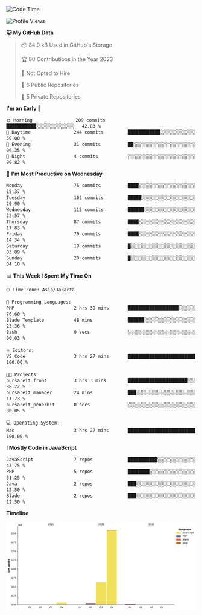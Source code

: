 <!--START_SECTION:waka-->
![Code Time](http://img.shields.io/badge/Code%20Time-3%20hrs%2027%20mins-blue)

![Profile Views](http://img.shields.io/badge/Profile%20Views-0-blue)

**🐱 My GitHub Data** 

> 📦 84.9 kB Used in GitHub's Storage 
 > 
> 🏆 80 Contributions in the Year 2023
 > 
> 🚫 Not Opted to Hire
 > 
> 📜 6 Public Repositories 
 > 
> 🔑 5 Private Repositories 
 > 
**I'm an Early 🐤** 

```text
🌞 Morning                209 commits         ███████████░░░░░░░░░░░░░░   42.83 % 
🌆 Daytime                244 commits         ████████████░░░░░░░░░░░░░   50.00 % 
🌃 Evening                31 commits          ██░░░░░░░░░░░░░░░░░░░░░░░   06.35 % 
🌙 Night                  4 commits           ░░░░░░░░░░░░░░░░░░░░░░░░░   00.82 % 
```
📅 **I'm Most Productive on Wednesday** 

```text
Monday                   75 commits          ████░░░░░░░░░░░░░░░░░░░░░   15.37 % 
Tuesday                  102 commits         █████░░░░░░░░░░░░░░░░░░░░   20.90 % 
Wednesday                115 commits         ██████░░░░░░░░░░░░░░░░░░░   23.57 % 
Thursday                 87 commits          ████░░░░░░░░░░░░░░░░░░░░░   17.83 % 
Friday                   70 commits          ████░░░░░░░░░░░░░░░░░░░░░   14.34 % 
Saturday                 19 commits          █░░░░░░░░░░░░░░░░░░░░░░░░   03.89 % 
Sunday                   20 commits          █░░░░░░░░░░░░░░░░░░░░░░░░   04.10 % 
```


📊 **This Week I Spent My Time On** 

```text
🕑︎ Time Zone: Asia/Jakarta

💬 Programming Languages: 
PHP                      2 hrs 39 mins       ███████████████████░░░░░░   76.60 % 
Blade Template           48 mins             ██████░░░░░░░░░░░░░░░░░░░   23.36 % 
Bash                     0 secs              ░░░░░░░░░░░░░░░░░░░░░░░░░   00.03 % 

🔥 Editors: 
VS Code                  3 hrs 27 mins       █████████████████████████   100.00 % 

🐱‍💻 Projects: 
bursareit_front          3 hrs 3 mins        ██████████████████████░░░   88.22 % 
bursareit_manager        24 mins             ███░░░░░░░░░░░░░░░░░░░░░░   11.73 % 
bursareit_penerbit       0 secs              ░░░░░░░░░░░░░░░░░░░░░░░░░   00.05 % 

💻 Operating System: 
Mac                      3 hrs 27 mins       █████████████████████████   100.00 % 
```

**I Mostly Code in JavaScript** 

```text
JavaScript               7 repos             ███████████░░░░░░░░░░░░░░   43.75 % 
PHP                      5 repos             ████████░░░░░░░░░░░░░░░░░   31.25 % 
Java                     2 repos             ███░░░░░░░░░░░░░░░░░░░░░░   12.50 % 
Blade                    2 repos             ███░░░░░░░░░░░░░░░░░░░░░░   12.50 % 
```



**Timeline**

![Lines of Code chart](https://raw.githubusercontent.com/brstreet2/brstreet2/main/assets/bar_graph.png)


<!--END_SECTION:waka-->
